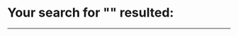 <!--
   - $File: search.html $
   - $Date: 2018-10-18 23:15:48 $
   - $Revision: $
   - $Creator: Jen-Chieh Shen $
   - $Notice: See LICENSE.txt for modification and distribution information
   -                   Copyright © 2018 by Shen, Jen-Chieh $
-->


<div id="content-header">
  <h1>Your search for "<span class="search-keyword"></span>" resulted: </h1>
</div>

<hr class="con-hr" />

<div id="search-result-block"></div>

